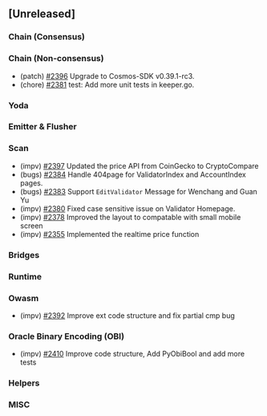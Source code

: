 <!--
(feat): New feature
(impv): Improvement / Enhancement
(docs): Documentation
(bugs): Bug fixes
(chore): Chore/cleanup work
-->

## [Unreleased]

### Chain (Consensus)

### Chain (Non-consensus)

- (patch) [\#2396](https://github.com/bandprotocol/bandchain/pull/2396) Upgrade to Cosmos-SDK v0.39.1-rc3.
- (chore) [\#2381](https://github.com/bandprotocol/bandchain/pull/2381) test: Add more unit tests in keeper.go.

### Yoda

### Emitter & Flusher

### Scan

- (impv) [\#2397](https://github.com/bandprotocol/bandchain/pull/2397) Updated the price API from CoinGecko to CryptoCompare
- (bugs) [\#2384](https://github.com/bandprotocol/bandchain/pull/2384) Handle 404page for ValidatorIndex and AccountIndex pages.
- (bugs) [\#2383](https://github.com/bandprotocol/bandchain/pull/2383) Support `EditValidator` Message for Wenchang and Guan Yu
- (impv) [\#2380](https://github.com/bandprotocol/bandchain/pull/2380) Fixed case sensitive issue on Validator Homepage.
- (impv) [\#2378](https://github.com/bandprotocol/bandchain/pull/2378) Improved the layout to compatable with small mobile screen
- (impv) [\#2355](https://github.com/bandprotocol/bandchain/pull/2355) Implemented the realtime price function

### Bridges

### Runtime

### Owasm

- (impv) [\#2392](https://github.com/bandprotocol/bandchain/pull/2392) Improve ext code structure and fix partial cmp bug

### Oracle Binary Encoding (OBI)

- (impv) [\#2410](https://github.com/bandprotocol/bandchain/pull/2410) Improve code structure, Add PyObiBool and add more tests

### Helpers

### MISC

